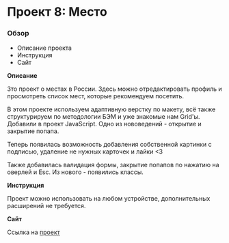 # Проект 8: Место

### Обзор
* Описание проекта
* Инструкция
* Сайт

**Описание**

Зто проект о местах в России.
Здесь можно отредактировать профиль и просмотреть список мест, которые рекомендуем посетить.

В этом проекте используем адаптивную верстку по макету, всё также структурируем по методологии БЭМ и уже знакомые нам Grid'ы.
Добавили в проект JavaScript. Одно из нововедений - открытие и закрытие попапа.

Теперь появилась возможность добавления собственной картинки с подписью, удаление не нужных карточек и лайки <3

Также добавилась валидация формы, закрытие попапов по нажатию на оверлей и Esc. Из нового - появились классы.

**Инструкция**

Проект можно использовать на любом устройстве, дополнительных расширений не требуется.

**Сайт**

Ссылка на [проект](https://ikatds.github.io/mesto/ "Mesto")